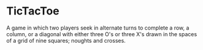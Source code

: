 # TicTacToe
A game in which two players seek in alternate turns to complete a row, a column, or a diagonal with either three O's or three X's drawn in the spaces of a grid of nine squares; noughts and crosses.
